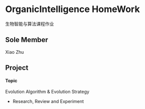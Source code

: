 # OrganicIntelligence HomeWork
生物智能与算法课程作业

## Sole Member
Xiao Zhu

## Project
#### Topic
 Evolution Algorithm & Evolution Strategy
* Research, Review and Experiment
